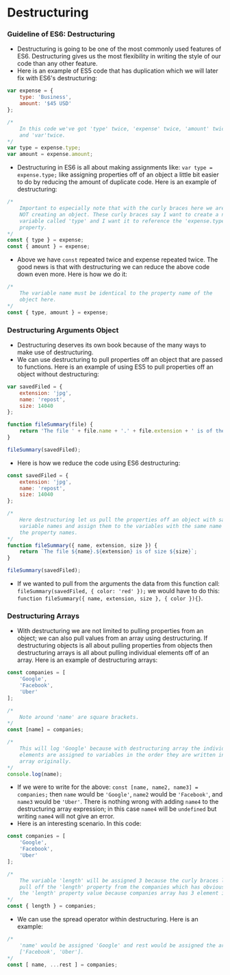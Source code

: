 # Destructuring

### Guideline of ES6: Destructuring

* Destructuring is going to be one of the most commonly used features of ES6. Destructuring gives us the most flexibility in writing the style of our code than any other feature.
* Here is an example of ES5 code that has duplication which we will later fix with ES6's destructuring:

```js
var expense = {
    type: 'Business',
    amount: '$45 USD'
};

/*
    In this code we've got 'type' twice, 'expense' twice, 'amount' twice,
    and 'var'twice.
*/
var type = expense.type;
var amount = expense.amount;
```

* Destructuring in ES6 is all about making assignments like: `var type = expense.type;` like assigning properties off of an object a little bit easier to do by reducing the amount of duplicate code. Here is an example of destructuring:

```js
/*
    Important to especially note that with the curly braces here we are
    NOT creating an object. These curly braces say I want to create a new
    variable called 'type' and I want it to reference the 'expense.type'
    property.
*/
const { type } = expense;
const { amount } = expense;
```

* Above we have `const` repeated twice and expense repeated twice. The good news is that with destructuring we can reduce the above code down even more. Here is how we do it:

```js
/*
    The variable name must be identical to the property name of the
    object here.
*/
const { type, amount } = expense;
```

### Destructuring Arguments Object

* Destructuring deserves its own book because of the many ways to make use of destructuring. 
* We can use destructuring to pull properties off an object that are passed to functions. Here is an example of using ES5 to pull properties off an object without destructuring:

```js
var savedFiled = {
    extension: 'jpg',
    name: 'repost',
    size: 14040
};

function fileSummary(file) {
    return 'The file ' + file.name + '.' + file.extension + ' is of the size ' + file.size;
}

fileSummary(savedFiled);
```

* Here is how we reduce the code using ES6 destructuring:

```js
const savedFiled = {
    extension: 'jpg',
    name: 'repost',
    size: 14040
};

/*
    Here destructuring let us pull the properties off an object with same
    variable names and assign them to the variables with the same name as
    the property names.
*/
function fileSummary({ name, extension, size }) {
    return `The file ${name}.${extension} is of size ${size}`;
}

fileSummary(savedFiled);
```

* If we wanted to pull from the arguments the data from this function call: `fileSummary(savedFiled, { color: 'red' });` we would have to do this: `function fileSummary({ name, extension, size }, { color }){}`.

### Destructuring Arrays

* With destructuring we are not limited to pulling properties from an object; we can also pull values from an array using destructuring. If destructuring objects is all about pulling properties from objects then destructuring arrays is all about pulling individual elements off of an array. Here is an example of destructuring arrays:

```js
const companies = [
    'Google',
    'Facebook',
    'Uber'
];

/*
    Note around 'name' are square brackets.
*/
const [name] = companies;

/*
    This will log 'Google' because with destructuring array the individual
    elements are assigned to variables in the order they are written in the
    array originally.
*/
console.log(name);
```

* If we were to write for the above: `const [name, name2, name3] = companies;` then `name` would be `'Google'`, `name2` would be `'Facebook'`, and `name3` would be `'Uber'`. There is nothing wrong with adding `name4` to the destructuring array expression; in this case `name4` will be `undefined` but writing `name4` will not give an error.
* Here is an interesting scenario. In this code:

```js
const companies = [
    'Google',
    'Facebook',
    'Uber'
];

/*
    The variable 'length' will be assigned 3 because the curly braces literally
    pull off the 'length' property from the companies which has obviously 3 as
    the 'length' property value because companies array has 3 element inside it.
*/
const { length } = companies;
```

* We can use the spread operator within destructuring. Here is an example:

```js
/*
    'name' would be assigned 'Google' and rest would be assigned the array
    ['Facebook', 'Uber'].
*/
const [ name, ...rest ] = companies;
```





